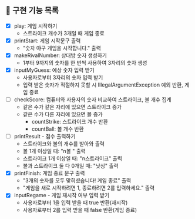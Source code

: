 ## 🚀 구현 기능 목록
- [x] play: 게임 시작하기
  - 스트라이크 개수가 3개일 때 게임 종료
- [x] printStart: 게임 시작문구 출력
  - "숫자 야구 게임을 시작합니다." 출력
- [x] makeRivalNumber: 상대방 숫자 생성하기
  - 1부터 9까지의 숫자를 한 번씩 사용하여 3자리의 숫자 생성
- [x] inputMyGuess: 예상 숫자 입력 받기
  - 사용자로부터 3자리의 숫자 입력 받기
  - 입력 받은 숫자가 적절하지 못할 시 IllegalArgumentException 예외 반환, 게임 종료
- [ ] checkScore: 컴퓨터와 사용자의 숫자 비교하여 스트라이크, 볼 개수 집계
  - 같은 수가 같은 자리에 있으면 스트라이크 증가
  - 같은 수가 다른 자리에 있으면 볼 증가
    - countStrike: 스트라이크 개수 반환
    - countBall: 볼 개수 반환
- [ ] printResult - 점수 출력하기
  - 스트라이크와 볼의 개수를 받아와 출력
  - 볼 1개 이상일 때: "n볼 " 출력
  - 스트라이크 1개 이상일 때: "n스트라이크" 출력
  - 볼과 스트라이크 둘 다 0개일 때: "낫싱" 출력
- [x] printFinish: 게임 종료 문구 출력
  - "3개의 숫자를 모두 맞히셨습니다! 게임 종료" 출력
  - "게임을 새로 시작하려면 1, 종료하려면 2를 입력하세요." 출력
- [x] inputRegame - 게임 재시작 여부 입력 받기
  - 사용자로부터 1을 입력 받을 때 true 반환(재시작)
  - 사용자로부터 2를 입력 받을 때 false 반환(게임 종료)   
